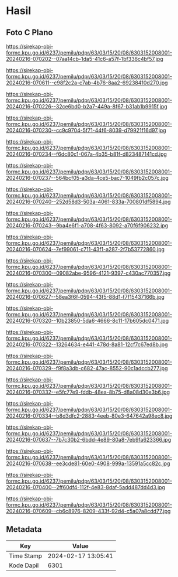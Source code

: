 # Hasil

## Foto C Plano

https://sirekap-obj-formc.kpu.go.id/6237/pemilu/pdpr/63/03/15/20/08/6303152008001-20240216-070202--07aa14cb-1da5-41c6-a57f-1bf336c4bf57.jpg

https://sirekap-obj-formc.kpu.go.id/6237/pemilu/pdpr/63/03/15/20/08/6303152008001-20240216-070611--c98f2c2a-c7ab-4b76-8aa2-69238410d270.jpg

https://sirekap-obj-formc.kpu.go.id/6237/pemilu/pdpr/63/03/15/20/08/6303152008001-20240216-070226--32ce6bd0-b2a7-449a-8f67-b31ab1b9915f.jpg

https://sirekap-obj-formc.kpu.go.id/6237/pemilu/pdpr/63/03/15/20/08/6303152008001-20240216-070230--cc9c9704-5f71-44f6-8039-d79921f16d97.jpg

https://sirekap-obj-formc.kpu.go.id/6237/pemilu/pdpr/63/03/15/20/08/6303152008001-20240216-070234--f6dc80c1-067a-4b35-b81f-d823487141cd.jpg

https://sirekap-obj-formc.kpu.go.id/6237/pemilu/pdpr/63/03/15/20/08/6303152008001-20240216-070237--564bcf05-a3da-4ce5-bac7-1049fb2c057c.jpg

https://sirekap-obj-formc.kpu.go.id/6237/pemilu/pdpr/63/03/15/20/08/6303152008001-20240216-070240--252d58d3-503a-4061-833a-700801df5894.jpg

https://sirekap-obj-formc.kpu.go.id/6237/pemilu/pdpr/63/03/15/20/08/6303152008001-20240216-070243--9ba4e6f1-a708-4f63-8092-a70f6f906232.jpg

https://sirekap-obj-formc.kpu.go.id/6237/pemilu/pdpr/63/03/15/20/08/6303152008001-20240216-070624--7ef99061-c711-43f1-a287-2f7b53772860.jpg

https://sirekap-obj-formc.kpu.go.id/6237/pemilu/pdpr/63/03/15/20/08/6303152008001-20240216-070300--09082abe-9596-4121-9397-c430ac770357.jpg

https://sirekap-obj-formc.kpu.go.id/6237/pemilu/pdpr/63/03/15/20/08/6303152008001-20240216-070627--58ea3f6f-0594-43f5-88d1-f7f15437166b.jpg

https://sirekap-obj-formc.kpu.go.id/6237/pemilu/pdpr/63/03/15/20/08/6303152008001-20240216-070320--10b23850-5da6-4666-8c11-17b605dc0471.jpg

https://sirekap-obj-formc.kpu.go.id/6237/pemilu/pdpr/63/03/15/20/08/6303152008001-20240216-070322--13264634-e441-478d-8a81-12cf7c67ed8b.jpg

https://sirekap-obj-formc.kpu.go.id/6237/pemilu/pdpr/63/03/15/20/08/6303152008001-20240216-070329--f9f8a3db-c682-47ac-8552-90c1adccb277.jpg

https://sirekap-obj-formc.kpu.go.id/6237/pemilu/pdpr/63/03/15/20/08/6303152008001-20240216-070332--e5fc77e9-fddb-48ea-8b75-d8a08d30e3b6.jpg

https://sirekap-obj-formc.kpu.go.id/6237/pemilu/pdpr/63/03/15/20/08/6303152008001-20240216-070334--b8d3dfc2-2883-4eeb-80e3-647642a98ec8.jpg

https://sirekap-obj-formc.kpu.go.id/6237/pemilu/pdpr/63/03/15/20/08/6303152008001-20240216-070637--7b7c30b2-6bdd-4e89-80a8-7eb9fa623366.jpg

https://sirekap-obj-formc.kpu.go.id/6237/pemilu/pdpr/63/03/15/20/08/6303152008001-20240216-070638--ee3cde81-60e0-4908-999a-13591a5cc82c.jpg

https://sirekap-obj-formc.kpu.go.id/6237/pemilu/pdpr/63/03/15/20/08/6303152008001-20240216-070400--2ff60df4-112f-4e83-8daf-5add487dd4d3.jpg

https://sirekap-obj-formc.kpu.go.id/6237/pemilu/pdpr/63/03/15/20/08/6303152008001-20240216-070609--cb6c8976-8209-433f-92d4-c5a07a8cdd77.jpg


## Metadata

| Key        | Value               |
| ---------- | ------------------- |
| Time Stamp | 2024-02-17 13:05:41 |
| Kode Dapil | 6301                |



